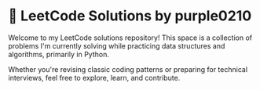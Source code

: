 # 🧠 LeetCode Solutions by purple0210

Welcome to my LeetCode solutions repository! This space is a collection of problems I'm currently solving while practicing data structures and algorithms, primarily in Python.

Whether you're revising classic coding patterns or preparing for technical interviews, feel free to explore, learn, and contribute.







